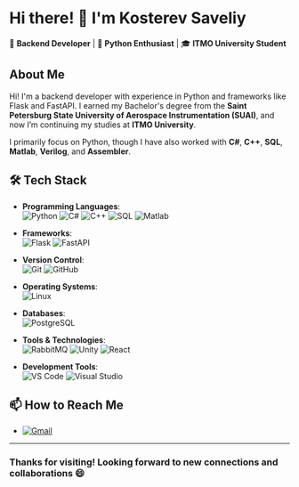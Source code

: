 # Hi there! 👋 I'm Kosterev Saveliy

🎯 **Backend Developer** | 🐍 **Python Enthusiast** | 🎓 **ITMO University Student**

## About Me

Hi! I'm a backend developer with experience in Python and frameworks like Flask and FastAPI. I earned my Bachelor's degree from the **Saint Petersburg State University of Aerospace Instrumentation (SUAI)**, and now I’m continuing my studies at **ITMO University**.

I primarily focus on Python, though I have also worked with **C#**, **C++**, **SQL**, **Matlab**, **Verilog**, and **Assembler**.

## 🛠 Tech Stack

- **Programming Languages**:  
  ![Python](https://img.shields.io/badge/-Python-3776AB?style=for-the-badge&logo=python&logoColor=white)
  ![C#](https://img.shields.io/badge/-C%23-239120?style=for-the-badge&logo=c-sharp&logoColor=white)
  ![C++](https://img.shields.io/badge/-C++-00599C?style=for-the-badge&logo=c%2B%2B&logoColor=white)
  ![SQL](https://img.shields.io/badge/-SQL-4479A1?style=for-the-badge&logo=MySQL&logoColor=white)
  ![Matlab](https://img.shields.io/badge/-Matlab-0076A8?style=for-the-badge&logo=mathworks&logoColor=white)

- **Frameworks**:  
  ![Flask](https://img.shields.io/badge/-Flask-000000?style=for-the-badge&logo=flask&logoColor=white)
  ![FastAPI](https://img.shields.io/badge/-FastAPI-009688?style=for-the-badge&logo=fastapi&logoColor=white)

- **Version Control**:  
  ![Git](https://img.shields.io/badge/-Git-F05032?style=for-the-badge&logo=git&logoColor=white)
  ![GitHub](https://img.shields.io/badge/-GitHub-181717?style=for-the-badge&logo=github&logoColor=white)

- **Operating Systems**:  
  ![Linux](https://img.shields.io/badge/-Linux-FCC624?style=for-the-badge&logo=linux&logoColor=black)
  
- **Databases**:  
  ![PostgreSQL](https://img.shields.io/badge/-PostgreSQL-4169E1?style=for-the-badge&logo=postgresql&logoColor=white)

- **Tools & Technologies**:  
  ![RabbitMQ](https://img.shields.io/badge/-RabbitMQ-FF6600?style=for-the-badge&logo=rabbitmq&logoColor=white)
  ![Unity](https://img.shields.io/badge/-Unity-000000?style=for-the-badge&logo=unity&logoColor=white)
  ![React](https://img.shields.io/badge/-React-61DAFB?style=for-the-badge&logo=react&logoColor=white)

- **Development Tools**:  
  ![VS Code](https://img.shields.io/badge/-VS%20Code-007ACC?style=for-the-badge&logo=visual-studio-code&logoColor=white)
  ![Visual Studio](https://img.shields.io/badge/-Visual%20Studio-5C2D91?style=for-the-badge&logo=visual-studio&logoColor=white)

## 📫 How to Reach Me

- [![Gmail](https://img.shields.io/badge/-Gmail-D14836?style=for-the-badge&logo=gmail&logoColor=white)](mailto:saveliy200319@gmail.com)

---

### Thanks for visiting! Looking forward to new connections and collaborations 😄
